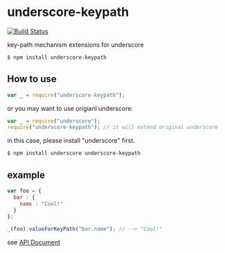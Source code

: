 # underscore-keypath

[![Build Status](https://travis-ci.org/jeeeyul/underscore-keypath.png?branch=master)](https://travis-ci.org/jeeeyul/underscore-keypath)

key-path mechanism extensions for underscore

```bash
$ npm install underscore-keypath
```

## How to use
```javascript
var _ = require("underscore-keypath");
```

or you may want to use origianl underscore:

```javascript
var _ = require("underscore");
require("underscore-keypath"); // it will extend original underscore
```
in this case, please install "underscore" first.
```bash
$ npm install underscore underscore-keypath
```

## example
```javascript
var foo = {
  bar : {
    name : "Cool!"
  }
};

_(foo).valueForKeyPath("bar.name"); // --> "Cool!"
```

see [API Document](https://github.com/jeeeyul/underscore-keypath/wiki)

